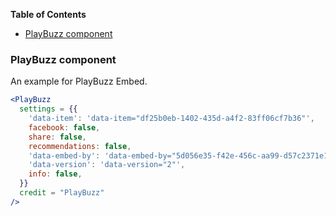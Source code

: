 <!-- START doctoc generated TOC please keep comment here to allow auto update -->
<!-- DON'T EDIT THIS SECTION, INSTEAD RE-RUN doctoc TO UPDATE -->
**Table of Contents**

- [PlayBuzz component](#playbuzz-component)

<!-- END doctoc generated TOC please keep comment here to allow auto update -->

### PlayBuzz component

An example for PlayBuzz Embed.

```jsx static
<PlayBuzz
  settings = {{
    'data-item': 'data-item="df25b0eb-1402-435d-a4f2-83ff06cf7b36"',
    facebook: false,
    share: false,
    recommendations: false,
    'data-embed-by': 'data-embed-by="5d056e35-f42e-456c-aa99-d57c2371e11f"',
    'data-version': 'data-version="2"',
    info: false,
  }}
  credit = "PlayBuzz"
/>
```
